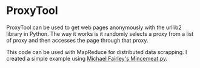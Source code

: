 ProxyTool
=========

ProxyTool can be used to get web pages anonymously with the urllib2 library in Python. The way it works is it randomly
selects a proxy from a list of proxy and then accesses the page through that proxy.

This code can be used with MapReduce for distributed data scrapping. I created a simple example using <a href="https://github.com/michaelfairley/mincemeatpy">Michael Fairley's Mincemeat.py</a>.

